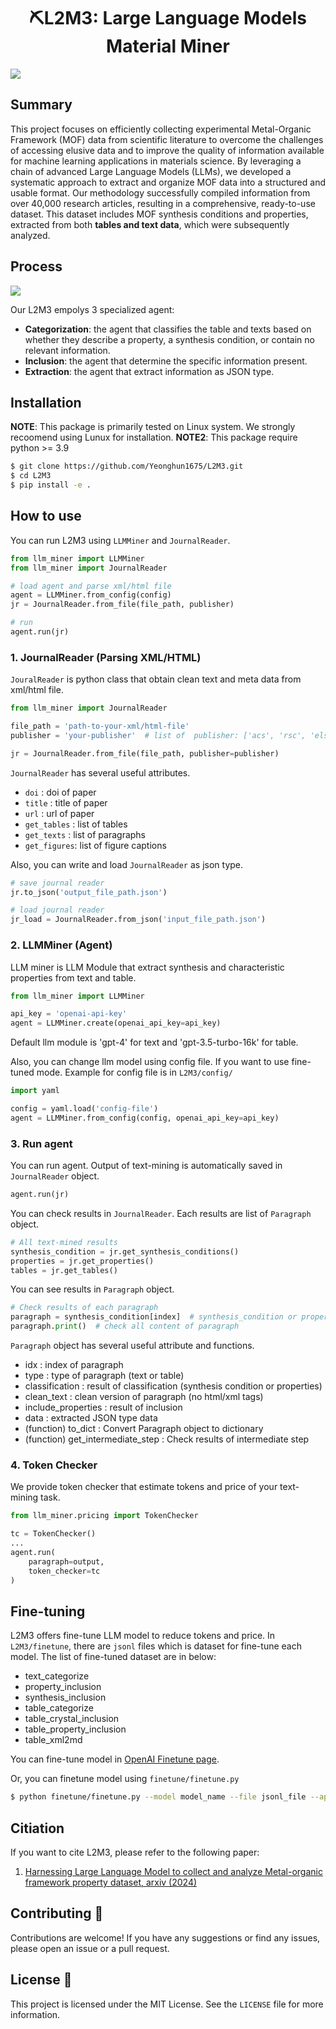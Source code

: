<div align="center">
<h1> ⛏L2M3: Large Language Models Material Miner </h1> 
</div>

![](./figures/Figures_scheme.jpg)

## Summary
This project focuses on efficiently collecting experimental Metal-Organic Framework (MOF) data from scientific literature to overcome the challenges of accessing elusive data and to improve the quality of information available for machine learning applications in materials science. By leveraging a chain of advanced Large Language Models (LLMs), we developed a systematic approach to extract and organize MOF data into a structured and usable format. Our methodology successfully compiled information from over 40,000 research articles, resulting in a comprehensive, ready-to-use dataset. This dataset includes MOF synthesis conditions and properties, extracted from both **tables and text data**, which were subsequently analyzed. 


## Process

![](./figures/Figures_process.jpg)

Our L2M3 empolys 3 specialized agent:
- **Categorization**: the agent that classifies the table and texts based on whether they describe a property, a synthesis condition, or contain no relevant information.
- **Inclusion**: the agent that determine the specific information present.
- **Extraction**: the agent that extract information as JSON type.

## Installation

**NOTE**: This package is primarily tested on Linux system. We strongly recoomend using Lunux for installation.
**NOTE2**: This package require python >= 3.9

```bash
$ git clone https://github.com/Yeonghun1675/L2M3.git
$ cd L2M3
$ pip install -e .
```

## How to use 

You can run L2M3 using `LLMMiner` and `JournalReader`.
```python
from llm_miner import LLMMiner
from llm_miner import JournalReader

# load agent and parse xml/html file
agent = LLMMiner.from_config(config)
jr = JournalReader.from_file(file_path, publisher)

# run
agent.run(jr)
```

###  1. JournalReader (Parsing XML/HTML)
`JouralReader` is python class that obtain clean text and meta data from xml/html file.

```python
from llm_miner import JournalReader

file_path = 'path-to-your-xml/html-file'
publisher = 'your-publisher'  # list of  publisher: ['acs', 'rsc', 'elsevier', 'springer']

jr = JournalReader.from_file(file_path, publisher=publisher)
```

`JournalReader` has several useful attributes.
- `doi` : doi of paper
- `title` : title of paper
- `url` : url of paper
- `get_tables` : list of tables
- `get_texts` : list of paragraphs
- `get_figures`: list of figure captions

Also, you can write and load `JournalReader` as json type.
```python
# save journal reader
jr.to_json('output_file_path.json')

# load journal reader
jr_load = JournalReader.from_json('input_file_path.json')
```

### 2. LLMMiner (Agent)
LLM miner is LLM Module that extract synthesis and characteristic properties from text and table.

```python
from llm_miner import LLMMiner

api_key = 'openai-api-key'
agent = LLMMiner.create(openai_api_key=api_key)
```
Default llm module is 'gpt-4' for text and 'gpt-3.5-turbo-16k' for table.

Also, you can change llm model using config file. If you want to use fine-tuned mode. Example for config file is in `L2M3/config/`

```python
import yaml

config = yaml.load('config-file')
agent = LLMMiner.from_config(config, openai_api_key=api_key)
```

### 3. Run agent
You can run agent. Output of text-mining is automatically saved in `JournalReader` object.

```python
agent.run(jr)
```

You can check results in `JournalReader`. Each results are list of `Paragraph` object.
```python
# All text-mined results
synthesis_condition = jr.get_synthesis_conditions()
properties = jr.get_properties()
tables = jr.get_tables()
```

You can see results in `Paragraph` object.
```python
# Check results of each paragraph
paragraph = synthesis_condition[index]  # synthesis_condition or properties or table
paragraph.print()  # check all content of paragraph
```

`Paragraph` object has several useful attribute and functions.
- idx : index of paragraph
- type : type of paragraph (text or table)
- classification : result of classification (synthesis condition or properties)
- clean_text : clean version of paragraph (no html/xml tags)
- include_properties : result of inclusion
- data : extracted JSON type data
- (function) to_dict : Convert Paragraph object to dictionary
- (function) get_intermediate_step : Check results of intermediate step


### 4. Token Checker
We provide token checker that estimate tokens and price of your text-mining task.

```python
from llm_miner.pricing import TokenChecker

tc = TokenChecker()
...
agent.run(
    paragraph=output,
    token_checker=tc
)
```

## Fine-tuning
L2M3 offers fine-tune LLM model to reduce tokens and price.
In `L2M3/finetune`, there are `jsonl` files which is dataset for fine-tune each model. The list of fine-tuned dataset are in below:
- text_categorize
- property_inclusion
- synthesis_inclusion
- table_categorize
- table_crystal_inclusion
- table_property_inclusion
- table_xml2md

You can fine-tune model in [OpenAI Finetune page](https://platform.openai.com/finetune).

Or, you can finetune model using `finetune/finetune.py`
```bash
$ python finetune/finetune.py --model model_name --file jsonl_file --api-key your_api_key
```

## Citiation
If you want to cite L2M3, please refer to the following paper:
1. [Harnessing Large Language Model to collect and analyze Metal-organic framework property dataset, arxiv (2024)](https://arxiv.org/abs/2404.13053)

## Contributing 🙌

Contributions are welcome! If you have any suggestions or find any issues, please open an issue or a pull request.

## License 📄

This project is licensed under the MIT License. See the `LICENSE` file for more information.

